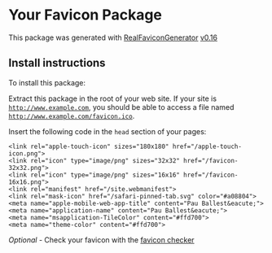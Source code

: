 # Your Favicon Package

This package was generated with [RealFaviconGenerator](https://realfavicongenerator.net/) [v0.16](https://realfavicongenerator.net/change_log#v0.16)

## Install instructions

To install this package:

Extract this package in the root of your web site. If your site is <code>http://www.example.com</code>, you should be able to access a file named <code>http://www.example.com/favicon.ico</code>.

Insert the following code in the `head` section of your pages:

    <link rel="apple-touch-icon" sizes="180x180" href="/apple-touch-icon.png">
    <link rel="icon" type="image/png" sizes="32x32" href="/favicon-32x32.png">
    <link rel="icon" type="image/png" sizes="16x16" href="/favicon-16x16.png">
    <link rel="manifest" href="/site.webmanifest">
    <link rel="mask-icon" href="/safari-pinned-tab.svg" color="#a08804">
    <meta name="apple-mobile-web-app-title" content="Pau Ballest&eacute;">
    <meta name="application-name" content="Pau Ballest&eacute;">
    <meta name="msapplication-TileColor" content="#ffd700">
    <meta name="theme-color" content="#ffd700">

*Optional* - Check your favicon with the [favicon checker](https://realfavicongenerator.net/favicon_checker)